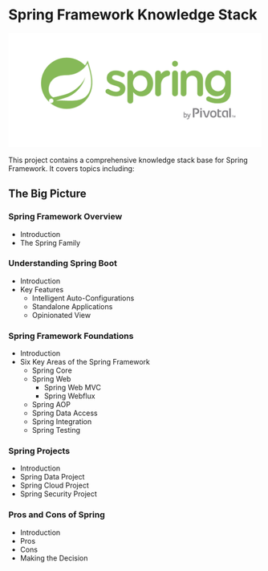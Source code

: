 # Spring Framework Knowledge Stack

![Image result for Spring Framework logo](006054dab5d5c96438879d5c32837725.png)

This project contains a comprehensive knowledge stack base for Spring Framework. It covers topics including:

## The Big Picture

### <a style="text-decoration:none" href="https://helloimlixin.github.io/SpringFrameworkKnowledgeStack/SpringFrameworkOverview.html">Spring Framework Overview</a>

- Introduction
- The Spring Family

### <a style="text-decoration:none" href="https://helloimlixin.github.io/SpringFrameworkKnowledgeStack/UnderstandingSpringBoot.html">Understanding Spring Boot</a>

- Introduction
- Key Features
  - Intelligent Auto-Configurations
  - Standalone Applications
  - Opinionated View

### Spring Framework Foundations

- Introduction
- Six Key Areas of the Spring Framework
  - Spring Core
  - Spring Web
    - Spring Web MVC
    - Spring Webflux
  - Spring AOP
  - Spring Data Access
  - Spring Integration
  - Spring Testing

### Spring Projects

- Introduction
- Spring Data Project
- Spring Cloud Project
- Spring Security Project

### Pros and Cons of Spring

- Introduction
- Pros
- Cons
- Making the Decision

